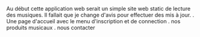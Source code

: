 Au début cette application web serait un simple site web static de lecture des musiques. Il fallait que je change d'avis pour effectuer des mis à jour.
. Une page d'accueil avec le menu d'inscription et de connection
. nos produits musicaux
. nous contacter
